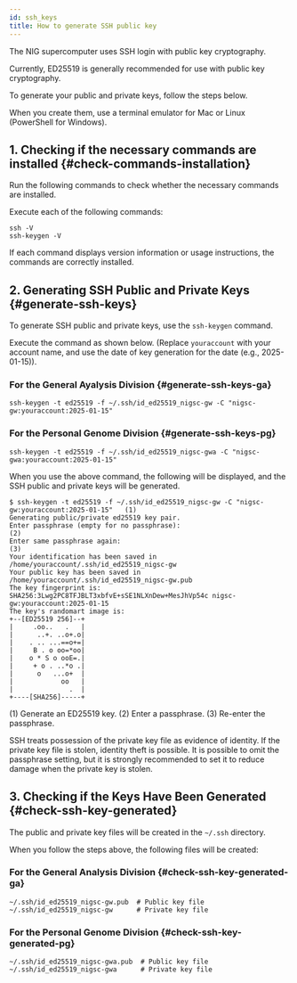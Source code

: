 ```yaml
---
id: ssh_keys
title: How to generate SSH public key
---
```


The NIG supercomputer uses SSH login with public key cryptography.

Currently, ED25519 is generally recommended for use with public key cryptography.

To generate your public and private keys, follow the steps below.

When you create them, use a terminal emulator for Mac or Linux (PowerShell for Windows).

## 1. Checking if the necessary commands are installed {#check-commands-installation}

Run the following commands to check whether the necessary commands are installed.

Execute each of the following commands:

```
ssh -V
ssh-keygen -V
```

If each command displays version information or usage instructions, the commands are correctly installed.


## 2. Generating SSH Public and Private Keys {#generate-ssh-keys}

To generate SSH public and private keys, use the `ssh-keygen` command.

Execute the command as shown below. (Replace `youraccount` with your account name, and use the date of key generation for the date (e.g., 2025-01-15)).

### For the General Ayalysis Division {#generate-ssh-keys-ga}

```
ssh-keygen -t ed25519 -f ~/.ssh/id_ed25519_nigsc-gw -C "nigsc-gw:youraccount:2025-01-15"
```

### For the Personal Genome Division {#generate-ssh-keys-pg}

```
ssh-keygen -t ed25519 -f ~/.ssh/id_ed25519_nigsc-gwa -C "nigsc-gwa:youraccount:2025-01-15"
```


When you use the above command, the following will be displayed, and the SSH public and private keys will be generated.

```
$ ssh-keygen -t ed25519 -f ~/.ssh/id_ed25519_nigsc-gw -C "nigsc-gw:youraccount:2025-01-15"   (1)
Generating public/private ed25519 key pair.
Enter passphrase (empty for no passphrase):                                                  (2)
Enter same passphrase again:                                                                 (3)
Your identification has been saved in /home/youraccount/.ssh/id_ed25519_nigsc-gw
Your public key has been saved in /home/youraccount/.ssh/id_ed25519_nigsc-gw.pub    
The key fingerprint is:
SHA256:3Lwg2PC8TFJBLT3xbfvE+sSE1NLXnDew+MesJhVp54c nigsc-gw:youraccount:2025-01-15   
The key's randomart image is:
+--[ED25519 256]--+
|     .oo..   .   |
|      ..+. ..o+.o|
|    . .. ...==o+=|
|     B . o oo=*oo|
|    o * S o ooE=.|
|     + o . ..*o .|
|      o   ...o+  |
|            oo   |
|              .  |
+----[SHA256]-----+
```

(1) Generate an ED25519 key.
(2) Enter a passphrase.
(3) Re-enter the passphrase.

SSH treats possession of the private key file as evidence of identity.
If the private key file is stolen, identity theft is possible.
It is possible to omit the passphrase setting, but it is strongly recommended to set it to reduce damage when the private key is stolen.


## 3. Checking if the Keys Have Been Generated {#check-ssh-key-generated}

The public and private key files will be created in the `~/.ssh` directory.

When you follow the steps above, the following files will be created:

### For the General Analysis Division {#check-ssh-key-generated-ga}

```
~/.ssh/id_ed25519_nigsc-gw.pub  # Public key file
~/.ssh/id_ed25519_nigsc-gw      # Private key file
```

### For the Personal Genome Division {#check-ssh-key-generated-pg}

```
~/.ssh/id_ed25519_nigsc-gwa.pub  # Public key file
~/.ssh/id_ed25519_nigsc-gwa      # Private key file
```

